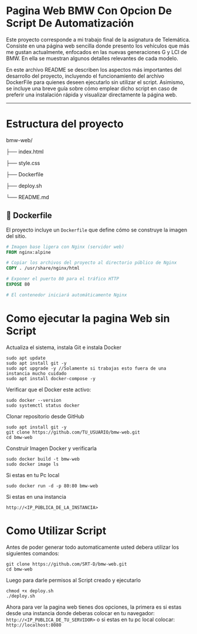 # Pagina Web BMW Con Opcion De Script De Automatización
Este proyecto corresponde a mi trabajo final de la asignatura de Telemática. Consiste en una página web sencilla donde presento los vehículos que más me gustan actualmente, enfocados en las nuevas generaciones G y LCI de BMW. En ella se muestran algunos detalles relevantes de cada modelo.

En este archivo README se describen los aspectos más importantes del desarrollo del proyecto, incluyendo el funcionamiento del archivo DockerFile para quienes deseen ejecutarlo sin utilizar el script. Asimismo, se incluye una breve guía sobre cómo emplear dicho script en caso de preferir una instalación rápida y visualizar directamente la página web.

---

# Estructura del proyecto
bmw-web/

├── index.html

├── style.css

├── Dockerfile

├── deploy.sh

└── README.md

## 🐳 Dockerfile

El proyecto incluye un `Dockerfile` que define cómo se construye la imagen del sitio.

```Dockerfile 
# Imagen base ligera con Nginx (servidor web)
FROM nginx:alpine

# Copiar los archivos del proyecto al directorio público de Nginx
COPY . /usr/share/nginx/html

# Exponer el puerto 80 para el tráfico HTTP
EXPOSE 80

# El contenedor iniciará automáticamente Nginx

```
# Como ejecutar la pagina Web sin Script
Actualiza el sistema, instala Git e instala Docker
```
sudo apt update
sudo apt install git -y
sudo apt upgrade -y //Solamente si trabajas esto fuera de una instancia mucho cuidado
sudo apt install docker-compose -y
```
Verificar que el Docker este activo:
```
sudo docker --version
sudo systemctl status docker

```
Clonar repositorio desde GitHub
```
sudo apt install git -y
git clone https://github.com/TU_USUARIO/bmw-web.git
cd bmw-web
```
Construir Imagen Docker y verificarla
```
sudo docker build -t bmw-web
sudo docker image ls
```
Si estas en tu Pc local 
```
sudo docker run -d -p 80:80 bmw-web
```
Si estas en una instancia 
```
http://<IP_PÚBLICA_DE_LA_INSTANCIA>
```

# Como Utilizar Script
Antes de poder generar todo automaticamente usted debera utilizar los siguientes comandos:
```
git clone https://github.com/SRT-D/bmw-web.git
cd bmw-web
```
Luego para darle permisos al Script creado y ejecutarlo
```
chmod +x deploy.sh
./deploy.sh
```
Ahora para ver la pagina web tienes dos opciones, la primera es si estas desde una instancia donde deberas colocar en tu navegador: ```http://<IP_PUBLICA_DE_TU_SERVIDOR>``` o si estas en tu pc local colocar:``` http://localhost:8080```



